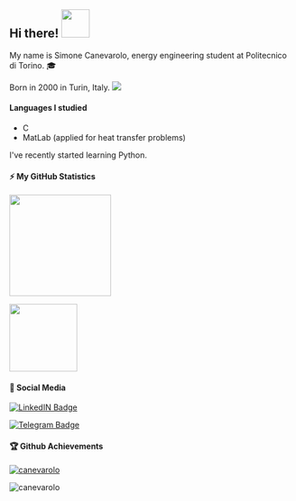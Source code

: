 ## Hi there! <img src="https://github.com/TheDudeThatCode/TheDudeThatCode/blob/master/Assets/Hi.gif" height="50" width="50">

My name is Simone Canevarolo, energy engineering student at Politecnico di Torino. 🎓

Born in 2000 in Turin, Italy.
<img src="https://github.com/madebybowtie/FlagKit/blob/master/Assets/PNG/IT.png">


#### Languages I studied
</p>

- C
- MatLab (applied for heat transfer problems)
  
I've recently started learning Python.

#### ⚡ My GitHub Statistics

</p>
<img height="180em" src="https://github-readme-stats.vercel.app/api?username=canevarolo&show_icons=true&hide_border=true&theme=vue-dark" />

</p>

<!-- Most Used Languages -->
<img height="120em" src="https://github-readme-stats.vercel.app/api/top-langs/?username=canevarolo&show_icons=true&hide_border=true&layout=compact&langs_count=8&theme=vue-dark"/>
</p>

#### 🔗 Social Media

[![LinkedIN Badge](https://img.shields.io/badge/-Linkedin-0e76a8?logo=Linkedin&logoColor=white)](https://www.linkedin.com/in/simone-canevarolo-270952199/)

[![Telegram Badge](https://img.shields.io/badge/-Telegram-0e76a8?logo=Telegram&logoColor=white)](https://t.me/SCanevarolo)

#### 🏆 Github Achievements
<p align="left"> <a href="https://github.com/ryo-ma/github-profile-trophy"><img src="https://github-profile-trophy.vercel.app/?username=canevarolo" alt="canevarolo" /></a>
  
 <p align="left"> <img src="https://komarev.com/ghpvc/?username=canevarolo&label=Profile%20views&color=0e75b6&style=flat" alt="canevarolo" /> </p>
